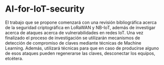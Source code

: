 # AI-for-IoT-security

El trabajo que se propone comenzará con una revisión bibliográfica acerca de la seguridad criptográfica en LoRaWAN y NB-IoT, 
además de investigar acerca de ataques acerca de vulnerabilidades en redes IoT. Una vez finalizado el proceso de investigación 
se utilizarán mecanismos de detección de compromiso de claves mediante técnicas de Machine Learning. Además, utilizará técnicas 
para que en caso de producirse alguno de esos ataques pueden regenerarse las claves, desconectar los equipos, etcétera.